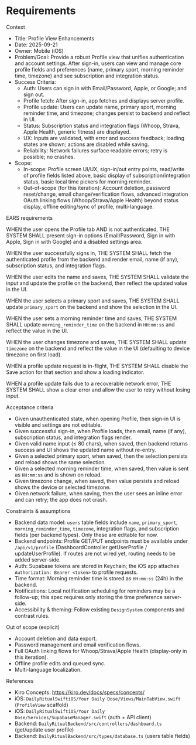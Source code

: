 # Requirements

Context

- Title: Profile View Enhancements
- Date: 2025-09-21
- Owner: Mobile (iOS)
- Problem/Goal: Provide a robust Profile view that unifies authentication and account settings. After sign-in, users can view and manage core profile fields and preferences (name, primary sport, morning reminder time, timezone) and see subscription and integration status.
- Success Criteria:
  - Auth: Users can sign in with Email/Password, Apple, or Google; and sign out.
  - Profile fetch: After sign-in, app fetches and displays server profile.
  - Profile update: Users can update name, primary sport, morning reminder time, and timezone; changes persist to backend and reflect in UI.
  - Status: Subscription status and integration flags (Whoop, Strava, Apple Health, generic fitness) are displayed.
  - UX: Inputs are validated, with error and success feedback; loading states are shown; actions are disabled while saving.
  - Reliability: Network failures surface readable errors; retry is possible; no crashes.
- Scope:
  - In-scope: Profile screen UI/UX, sign-in/out entry points, read/write of profile fields listed above, basic display of subscription/integration status, basic local time pickers for morning reminder.
  - Out-of-scope (for this iteration): Account deletion, password reset/change, email change/verification flows, advanced integration OAuth linking flows (Whoop/Strava/Apple Health) beyond status display, offline editing/sync of profile, multi-language.

EARS requirements

WHEN the user opens the Profile tab AND is not authenticated,
THE SYSTEM SHALL present sign-in options (Email/Password, Sign in with Apple, Sign in with Google) and a disabled settings area.

WHEN the user successfully signs in,
THE SYSTEM SHALL fetch the authenticated profile from the backend and render email, name (if any), subscription status, and integration flags.

WHEN the user edits the name and saves,
THE SYSTEM SHALL validate the input and update the profile on the backend, then reflect the updated value in the UI.

WHEN the user selects a primary sport and saves,
THE SYSTEM SHALL update `primary_sport` on the backend and show the selection in the UI.

WHEN the user sets a morning reminder time and saves,
THE SYSTEM SHALL update `morning_reminder_time` on the backend in `HH:mm:ss` and reflect the value in the UI.

WHEN the user changes timezone and saves,
THE SYSTEM SHALL update `timezone` on the backend and reflect the value in the UI (defaulting to device timezone on first load).

WHEN a profile update request is in-flight,
THE SYSTEM SHALL disable the Save action for that section and show a loading indicator.

WHEN a profile update fails due to a recoverable network error,
THE SYSTEM SHALL show a clear error and allow the user to retry without losing input.

Acceptance criteria

- Given unauthenticated state, when opening Profile, then sign-in UI is visible and settings are not editable.
- Given successful sign-in, when Profile loads, then email, name (if any), subscription status, and integration flags render.
- Given valid name input (≤ 80 chars), when saved, then backend returns success and UI shows the updated name without re-entry.
- Given a selected primary sport, when saved, then the selection persists and reload shows the same selection.
- Given a selected morning reminder time, when saved, then value is sent as `HH:mm:ss` and is shown on reload.
- Given timezone change, when saved, then value persists and reload shows the device or selected timezone.
- Given network failure, when saving, then the user sees an inline error and can retry; the app does not crash.

Constraints & assumptions

- Backend data model: `users` table fields include `name`, `primary_sport`, `morning_reminder_time`, `timezone`, integration flags, and subscription fields (per backend types). Only these are editable for now.
- Backend endpoints: Profile GET/PUT endpoints must be available under `/api/v1/profile` (DashboardController.getUserProfile / updateUserProfile). If routes are not wired yet, routing needs to be added server-side.
- Auth: Supabase tokens are stored in Keychain; the iOS app attaches `Authorization: Bearer <token>` to profile requests.
- Time format: Morning reminder time is stored as `HH:mm:ss` (24h) in the backend.
- Notifications: Local notification scheduling for reminders may be a follow-up; this spec requires only storing the time preference server-side.
- Accessibility & theming: Follow existing `DesignSystem` components and contrast rules.

Out of scope (explicit)

- Account deletion and data export.
- Password management and email verification flows.
- Full OAuth linking flows for Whoop/Strava/Apple Health (display-only in this iteration).
- Offline profile edits and queued sync.
- Multi-language localization.

References

- Kiro Concepts: https://kiro.dev/docs/specs/concepts/
- iOS: `DailyRitualSwiftiOS/Your Daily Dose/Views/MainTabView.swift` (`ProfileView` scaffold)
- iOS: `DailyRitualSwiftiOS/Your Daily Dose/Services/SupabaseManager.swift` (auth + API client)
- Backend: `DailyRitualBackend/src/controllers/dashboard.ts` (get/update user profile)
- Backend: `DailyRitualBackend/src/types/database.ts` (users table fields)



